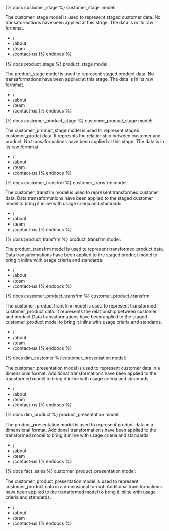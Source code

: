 {% docs customer_stage %}
customer_stage model:

The customer_stage model is used to represent staged customer data.
No transaformations have been applied at this stage.
The data is in its raw formmat.

 - /
 - /about
 - /team
 - /contact-us
{% enddocs %}


{% docs product_stage %}
product_stage model:

The product_stage model is used to represent staged product data.
No transaformations have been applied at this stage.
The data is in its raw formmat.

 - /
 - /about
 - /team
 - /contact-us
{% enddocs %}


{% docs customer_product_stage %}
customer_product_stage model:

The customer_product_stage model is used to represent staged customer_prodct data.
It represnts the relationship between customer and product.
No transaformations have been applied at this stage.
The data is in its raw formmat.

 - /
 - /about
 - /team
 - /contact-us
{% enddocs %}



{% docs customer_transfrm %}
customer_transfrm model:

The customer_transfrm model is used to represent transformed customer data.
Data transaformations have been applied to the staged customer model to bring it inline with usage crieria and standards.

 - /
 - /about
 - /team
 - /contact-us
{% enddocs %}


{% docs product_transfrm %}
product_transfrm model:

The product_transfrm model is used to represent transformed product data.
Data transaformations have been applied to the staged product model to bring it inline with usage crieria and standards.

 - /
 - /about
 - /team
 - /contact-us
{% enddocs %}


{% docs customer_product_transfrm %}
customer_product_transfrm:

The customer_product transfrm model is used to represent transformed customer_product data.
It represents the relationship between customer and product
Data transaformations have been applied to the staged customer_product model to bring it inline with usage crieria and standards.

 - /
 - /about
 - /team
 - /contact-us
{% enddocs %}



{% docs dim_customer %}
customer_presentation model:

The customer_presentation model is used to represent customer data in a dimensional format.
Additional transformations have been applied to the transformed model to bring it inline with usage crieria and standards.

 - /
 - /about
 - /team
 - /contact-us
{% enddocs %}


{% docs dim_product %}
product_presentation model:

The product_presentation model is used to represent product data in a dimensional format.
Additional transformations have been applied to the transformed model to bring it inline with usage crieria and standards.
 - /
 - /about
 - /team
 - /contact-us
{% enddocs %}


{% docs fact_sales %}
customer_product_presentation model:

The customer_product_presentation model is used to represent customer_product data in a dimensional format.
Additional transformations have been applied to the transformed model to bring it inline with usage crieria and standards.

 - /
 - /about
 - /team
 - /contact-us
{% enddocs %}